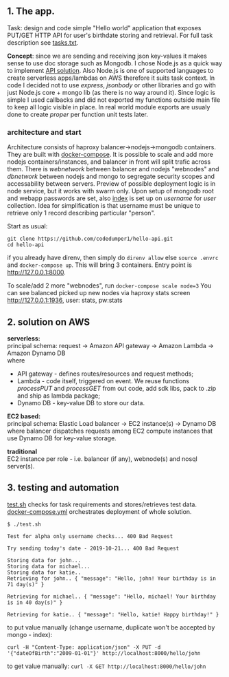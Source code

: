 ## 1. The app.
Task: design and code simple "Hello world" application that exposes PUT/GET HTTP API for user's birthdate storing and retrieval. For full task description see [tasks.txt](tasks.txt).

**Concept**: since we are sending and receiving json key-values it makes sense to use doc storage such as Mongodb. I chose Node.js as a quick way to implement [API solution](index.js). Also Node.js is one of supported languages to create serverless apps/lambdas on AWS therefore it suits task context. 
In code I decided not to use *express*, *jsonbody* or other libraries and go with just Node.js core + mongo lib (as there is no way around it). Since logic is simple I used callbacks and did not exported my functions outside main file to keep all logic visible in place. In real world module exports are usualy done to create *proper* per function unit tests later.

### architecture and start
Architecture consists of haproxy balancer->nodejs->mongodb containers. They are built with [docker-compose](docker-compose.yml). It is possible to scale and add more nodejs containers/instances, and balancer in front will split trafic across them. There is *webnetwork* between balancer and nodejs "webnodes" and *dbnetwork* between nodejs and mongo to segregate security scopes and accessability between servers. Preview of possible deployment logic is in node service, but it works with swarm only. Upon setup of mongodb root and webapp passwords are set, also [index](initdb/userdb.sh) is set up on *username* for *user* collection. Idea for simplification is that username must be unique to retrieve only 1 record describing particular "person".

Start as usual:
```
git clone https://github.com/codedumper1/hello-api.git
cd hello-api
```
if you already have direnv, then simply do 
`direnv allow` else `source .envrc` and `docker-compose up`. This will bring 3 containers. Entry point is http://127.0.0.1:8000.

To scale/add 2 more "webnodes", run `docker-compose scale node=3`
You can see balanced picked up new nodes via haproxy stats screen http://127.0.0.1:1936, user: stats, pw:stats

## 2. solution on AWS

**serverless:**<br>
principal schema: request -> Amazon API gateway -> Amazon Lambda -> Amazon Dynamo DB<br>
where
- API gateway - defines routes/resources and request methods;
- Lambda - code itself, triggered on event. We reuse functions *processPUT* and *processGET* from out code, add sdk libs, pack to .zip and ship as lambda package;
- Dynamo DB - key-value DB to store our data.

**EC2 based:**<br>
principal schema: Elastic Load balancer -> EC2 instance(s) -> Dynamo DB<br>
where balancer dispatches requests among EC2 compute instances that use Dynamo DB for key-value storage.

**traditional**<br>
EC2 instance per role - i.e. balancer (if any), webnode(s) and nosql server(s).

## 3. testing and automation

[test.sh](test.sh) checks for task  requirements and stores/retrieves test data.<br>
[docker-compose.yml](docker-compose.yml) orchestrates deployment of whole solution.
```
$ ./test.sh 

Test for alpha only username checks... 400 Bad Request

Try sending today's date - 2019-10-21... 400 Bad Request

Storing data for john... 
Storing data for michael... 
Storing data for katie.. 
Retrieving for john.. { "message": "Hello, john! Your birthday is in 71 day(s)" }

Retrieving for michael.. { "message": "Hello, michael! Your birthday is in 40 day(s)" }

Retrieving for katie.. { "message": "Hello, katie! Happy birthday!" }
```

to put value manually (change username, duplicate won't be accepted by mongo - index): 

`curl -H "Content-Type: application/json" -X PUT -d '{"dateOfBirth":"2009-01-01"}' http://localhost:8000/hello/john`

to get value manually:
`curl -X GET http://localhost:8000/hello/john`


